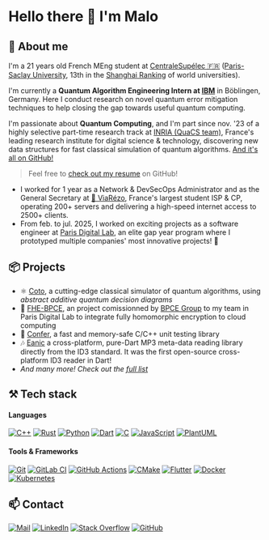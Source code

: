 # Hello there 👋 I'm Malo

## 🤖 About me

I'm a 21 years old French MEng student at [CentraleSupélec 🇫🇷](https://www.centralesupelec.fr/en) ([Paris-Saclay University](https://www.universite-paris-saclay.fr/en), 13th in the [Shanghai Ranking](https://www.shanghairanking.com/rankings/arwu/2025) of world universities).

I'm currently a **Quantum Algorithm Engineering Intern at [IBM](https://www.ibm.com/quantum)** in Böblingen, Germany. Here I conduct research on novel quantum error mitigation techniques to help closing the gap towards useful quantum computing.

I'm passionate about **Quantum Computing**, and I'm part since nov. '23 of a highly selective part-time research track at [INRIA (QuaCS team)](https://www.inria.fr/fr/quacs), France's leading research institute for digital science & technology, discovering new data structures for fast classical simulation of quantum algorithms. [And it's all on GitHub!](https://github.com/maloleroy/coto)

> Feel free to [check out my resume](https://nightly.link/maloleroy/Resume/workflows/dxjoke-tectonic-docker/main/main.zip) on GitHub!

- I worked for 1 year as a Network & DevSecOps Administrator and as the General Secretary at [🛜 ViaRézo](https://viarezo.fr), France's largest student ISP & CP, operating 200+ servers and delivering a high-speed internet access to 2500+ clients.
- From feb. to jul. 2025, I worked on exciting projects as a software engineer at [Paris Digital Lab](https://paris-digital-lab.com/), an elite gap year program where I prototyped multiple companies' most innovative projects! 🚀

## 📦 Projects

- ⚛️ [Coto](https://github.com/maloleroy/coto), a cutting-edge classical simulator of quantum algorithms, using *abstract additive quantum decision diagrams*
- 🦀 [FHE-BPCE](https://github.com/maloleroy/fhe-bpce), an project comissionned by [BPCE Group](https://en.m.wikipedia.org/wiki/BPCE_Group) to my team in Paris Digital Lab to integrate fully homomorphic encryption to cloud computing
- 🧪 [Confer](https://github.com/maloleroy/confer), a fast and memory-safe C/C++ unit testing library
- 🎶 [Eanic](https://github.com/maloleroy/eanic) a cross-platform, pure-Dart MP3 meta-data reading library directly from the ID3 standard. It was the first open-source cross-platform ID3 reader in Dart!
- *And many more! Check out the [full list](https://github.com/maloleroy?tab=repositories)*

## ⚒️ Tech stack

#### Languages

[![C++](https://img.shields.io/badge/C++-%2300599C.svg?logo=c%2B%2B&logoColor=white)](#)
[![Rust](https://img.shields.io/badge/Rust-%23000000.svg?e&logo=rust&logoColor=white)](https://www.rust-lang.org/fr)
[![Python](https://img.shields.io/badge/Python-3776AB?logo=python&logoColor=fff)](https://python.org)
[![Dart](https://img.shields.io/badge/Dart-2BB6F6.svg?logo=dart&logoColor=white)](https://dart.dev/)
[![C](https://img.shields.io/badge/C-00599C?logo=c&logoColor=white)](#)
[![JavaScript](https://img.shields.io/badge/JavaScript-F7DF1E?logo=javascript&logoColor=000)](#)
[![PlantUML](https://img.shields.io/badge/PlantUML-FABD14?logo=uml&logoColor=000)](http://www.plantuml.com/)

#### Tools & Frameworks

[![Git](https://img.shields.io/badge/Git-F05032?logo=git&logoColor=fff)](https://git-scm.com/)
[![GitLab CI](https://img.shields.io/badge/GitLab%20CI-FC6D26?logo=gitlab&logoColor=fff)](https://docs.gitlab.com/ci/)
[![GitHub Actions](https://img.shields.io/badge/GitHub_Actions-2088FF?logo=github-actions&logoColor=white)](https://docs.github.com/en/actions)
[![CMake](https://img.shields.io/badge/CMake-3EAE2B?logo=cmake&logoColor=fff)](https://flutter.dev/)
[![Flutter](https://img.shields.io/badge/Flutter-46D1FD?logo=flutter&logoColor=fff)](https://flutter.dev/)
[![Docker](https://img.shields.io/badge/Docker-2496ED?logo=docker&logoColor=fff)](https://www.docker.com/)
[![Kubernetes](https://img.shields.io/badge/Kubernetes-326CE5?logo=kubernetes&logoColor=fff)](https://kubernetes.io/)

## 📫 Contact

[![Mail](https://custom-icon-badges.demolab.com/badge/Outlook-0078D4?logo=mail&logoColor=fff)](mailto:malo.leroy@student-cs.fr)
[![LinkedIn](https://custom-icon-badges.demolab.com/badge/LinkedIn-0A66C2?logo=linkedin-white&logoColor=fff)](https://www.linkedin.com/in/leroy-malo/)
[![Stack Overflow](https://img.shields.io/badge/-Stack%20Overflow-FE7A16?logo=stack-overflow&logoColor=white)](https://stackoverflow.com/users/11686234/malo-leroy)
[![GitHub](https://img.shields.io/badge/GitHub-%23121011.svg?logo=github&logoColor=white)](https://github.com/maloleroy)
